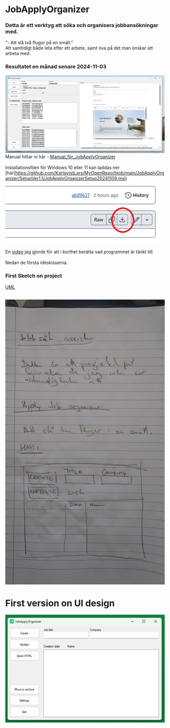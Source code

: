 # JobApplyOrganizer
### Detta är ett verktyg att söka och organisera jobbansökningar med.

"- Att slå två flugor på en smäll." </br>
Att samtidigt både leta efter ett arbete, samt öva på det man önskar att arbeta med.

### Resultatet en månad senare 2024-11-03
![Skiss](Pictures/Programbild.png)
</br>
Manual hittar ni här - [Manual_för_JobApplyOrganizer](https://github.com/KarlqvistLars/MyOpenRepo/blob/main/JobApplyOrganizer/Docs/Manual_JobApplyOrganizer_1.1_20241102.pdf)</br>
</br>
Installationsfilen för Windows 10 eller 11 kan laddas ner [här]https://github.com/KarlqvistLars/MyOpenRepo/blob/main/JobApplyOrganizer/SetupVer1.1/JobApplyOrganizerSetup20241109.msi)</br>
![Knapp nedladding](Pictures/BildNedladdning.png)
</br>

En [video](https://www.youtube.com/watch?v=gyAhbyG3KOU) jag gjorde för att i korthet berätta vad programmet är tänkt till. </br></br>
Nedan de första idéskisserna.</br>

### First Sketch on project
[UML](https://github.com/KarlqvistLars/JobApplyOrganizer/blob/main/UML/UML_JobApplyOrganizer_20241004.pdf)</br></br>

![Skiss](Pictures/20241003_100144.JPG)
</br>
# First version on UI design
![UI Design](Pictures/assets/UI_Design20241003.png)



